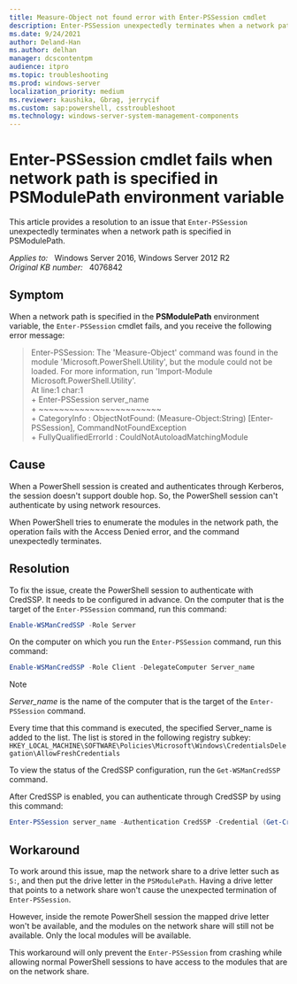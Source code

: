```yaml
---
title: Measure-Object not found error with Enter-PSSession cmdlet
description: Enter-PSSession unexpectedly terminates when a network path is specified in PSModulePath.
ms.date: 9/24/2021
author: Deland-Han
ms.author: delhan
manager: dcscontentpm
audience: itpro
ms.topic: troubleshooting
ms.prod: windows-server
localization_priority: medium
ms.reviewer: kaushika, Gbrag, jerrycif
ms.custom: sap:powershell, csstroubleshoot
ms.technology: windows-server-system-management-components
---
```

# Enter-PSSession cmdlet fails when network path is specified in PSModulePath environment variable

This article provides a resolution to an issue that `Enter-PSSession` unexpectedly terminates when a network path is specified in PSModulePath.

_Applies to:_ &nbsp; Windows Server 2016, Windows Server 2012 R2  
_Original KB number:_ &nbsp; 4076842

## Symptom

When a network path is specified in the **PSModulePath** environment variable, the `Enter-PSSession` cmdlet fails, and you receive the following error message:

> Enter-PSSession: The 'Measure-Object' command was found in the module 'Microsoft.PowerShell.Utility', but the module
could not be loaded. For more information, run 'Import-Module Microsoft.PowerShell.Utility'.  
At line:1 char:1  
\+ Enter-PSSession server_name  
\+ ~~~~~~~~~~~~~~~~~~~~~~~~  
\+ CategoryInfo : ObjectNotFound: (Measure-Object:String) [Enter-PSSession], CommandNotFoundException  
\+ FullyQualifiedErrorId : CouldNotAutoloadMatchingModule

## Cause

When a PowerShell session is created and authenticates through Kerberos, the session doesn't support double hop. So, the PowerShell session can't authenticate by using network resources.  

When PowerShell tries to enumerate the modules in the network path, the operation fails with the Access Denied error, and the command unexpectedly terminates.

## Resolution

To fix the issue, create the PowerShell session to authenticate with CredSSP. It needs to be configured in advance. On the computer that is the target of the `Enter-PSSession` command, run this command:

```powershell
Enable-WSManCredSSP -Role Server
```

On the computer on which you run the `Enter-PSSession` command, run this command:

```powershell
Enable-WSManCredSSP -Role Client -DelegateComputer Server_name  
```

> [!NOTE]
> *Server_name* is the name of the computer that is the target of the `Enter-PSSession` command.

Every time that this command is executed, the specified Server_name is added to the list. The list is stored in the following registry subkey:  
`HKEY_LOCAL_MACHINE\SOFTWARE\Policies\Microsoft\Windows\CredentialsDelegation\AllowFreshCredentials`

To view the status of the CredSSP configuration, run the `Get-WSManCredSSP` command.

After CredSSP is enabled, you can authenticate through CredSSP by using this command:

```powershell
Enter-PSSession server_name -Authentication CredSSP -Credential (Get-Credential user_name)
```

## Workaround

To work around this issue, map the network share to a drive letter such as `S:`, and then put the drive letter in the `PSModulePath`. Having a drive letter that points to a network share won't cause the unexpected termination of `Enter-PSSession`.  

However, inside the remote PowerShell session the mapped drive letter won't be available, and the modules on the network share will still not be available. Only the local modules will be available.  

This workaround will only prevent the `Enter-PSSession` from crashing while allowing normal PowerShell sessions to have access to the modules that are on the network share.
